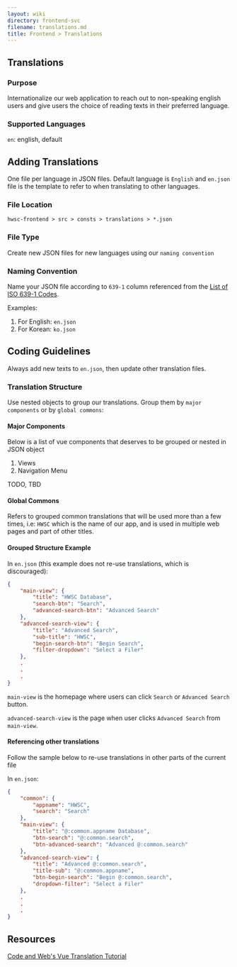 ```yaml
---
layout: wiki
directory: frontend-svc
filename: translations.md
title: Frontend > Translations
---
```

## Translations
### Purpose
Internationalize our web application to reach out to non-speaking english users and
give users the choice of reading texts in their preferred language.

### Supported Languages
`en`: english, default

## Adding Translations
One file per language in JSON files. Default language is `English` and `en.json`
file is the template to refer to when translating to other languages.

### File Location
`hwsc-frontend > src > consts > translations > *.json`

### File Type
Create new JSON files for new languages using our `naming convention`

### Naming Convention
Name your JSON file according to `639-1` column referenced from the 
[List of ISO 639-1 Codes](https://en.wikipedia.org/wiki/List_of_ISO_639-1_codes).

Examples:
1. For English: `en.json`
1. For Korean: `ko.json`

## Coding Guidelines
Always add new texts to `en.json`, then update other translation files.

### Translation Structure
Use nested objects to group our translations. 
Group them by `major components` or by `global commons`:

#### Major Components
Below is a list of vue components that deserves to be grouped or nested in JSON object
1. Views
1. Navigation Menu

TODO, TBD

#### Global Commons
Refers to grouped common translations that will be used more than a few times, i.e: `HWSC`
which is the name of our app, and is used in multiple web pages and part of other titles.

#### Grouped Structure Example
In `en.json` (this example does not re-use translations, which is discouraged):

```json
{
    "main-view": {
        "title": "HWSC Database",
        "search-btn": "Search",
        "advanced-search-btn": "Advanced Search"
    },
    "advanced-search-view": {
        "title": "Advanced Search",
        "sub-title": "HWSC",
        "begin-search-btn": "Begin Search",
        "filter-dropdown": "Select a Filer"
    },
    .
    .
    .
}
```

`main-view` is the homepage where users can click `Search` or `Advanced Search` button.

`advanced-search-view` is the page when user clicks `Advanced Search` from `main-view`.

#### Referencing other translations
Follow the sample below to re-use translations in other parts of the current file

In `en.json`:

```json
{
    "common": {
        "appname": "HWSC",
        "search": "Search"
    },
    "main-view": {
        "title": "@:common.appname Database",
        "btn-search": "@:common.search",
        "btn-advanced-search": "Advanced @:common.search"
    },
    "advanced-search-view": {
        "title": "Advanced @:common.search",
        "title-sub": "@:common.appname",
        "btn-begin-search": "Begin @:common.search",
        "dropdown-filter": "Select a Filer"
    },
    .
    .
    .    
}
```

## Resources
[Code and Web's Vue Translation Tutorial](https://www.codeandweb.com/babeledit/tutorials/how-to-translate-your-vue-app-with-vue-i18n)
